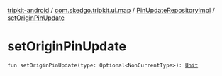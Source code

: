 [tripkit-android](../../index.md) / [com.skedgo.tripkit.ui.map](../index.md) / [PinUpdateRepositoryImpl](index.md) / [setOriginPinUpdate](./set-origin-pin-update.md)

# setOriginPinUpdate

`fun setOriginPinUpdate(type: Optional<NonCurrentType>): `[`Unit`](https://kotlinlang.org/api/latest/jvm/stdlib/kotlin/-unit/index.html)